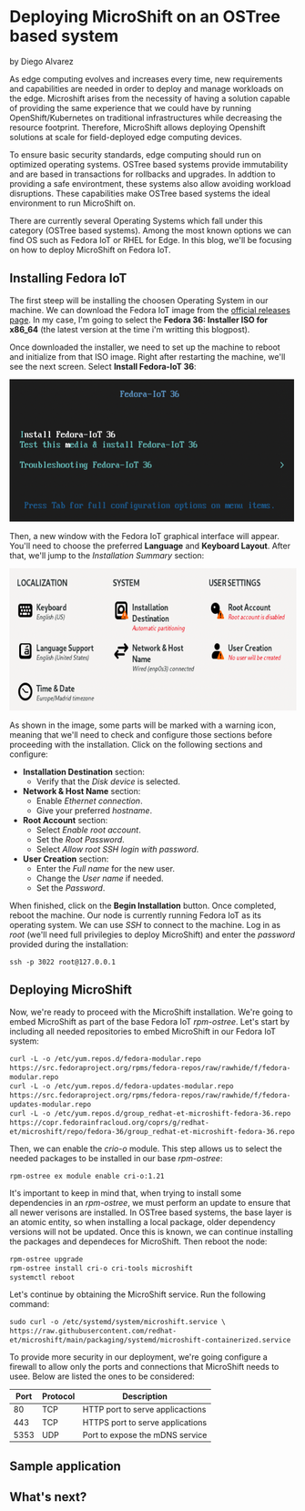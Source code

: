 # Deploying MicroShift on an OSTree based system
by Diego Alvarez

As edge computing evolves and increases every time, new requirements and capabilities are needed in order to deploy and manage workloads on the edge. Microshift arises from the necessity of having a solution capable of providing the same experience that we could have by running OpenShift/Kubernetes on traditional infrastructures while decreasing the resource footprint. Therefore, MicroShift allows deploying Openshift solutions at scale for field-deployed edge computing devices.

To ensure basic security standards, edge computing should run on optimized operating systems. OSTree based systems provide immutability and are based in transactions for rollbacks and upgrades. In addtion to providing a safe environtment, these systems also allow avoiding workload disruptions. These capabilities make OSTree based systems the ideal environment to run MicroShift on. 

There are currently several Operating Systems which fall under this category (OSTree based systems). Among the most known options we can find OS such as Fedora IoT or RHEL for Edge. In this blog, we'll be focusing on how to deploy MicroShift on Fedora IoT.

## Installing Fedora IoT
The first steep will be installing the choosen Operating System in our machine. We can download the Fedora IoT image from the [official releases page](https://getfedora.org/en/iot/download/). In my case, I'm going to select the **Fedora 36: Installer ISO for x86_64** (the latest version at the time i'm writting this blogpost).

Once downloaded the installer, we need to set up the machine to reboot and initialize from that ISO image. Right after restarting the machine, we'll see the next screen. Select **Install Fedora-IoT 36**:

<img src="https://github.com/dialvare/MicroShift-OSTreeSystems-blog/blob/main/Fedora%20IoT%20Installer.png" width="500" height="250">

Then, a new window with the Fedora IoT graphical interface will appear. You'll need to choose the preferred **Language** and **Keyboard Layout**. After that, we'll jump to the *Installation Summary* section:

<img src="https://github.com/dialvare/MicroShift-OSTreeSystems-blog/blob/main/Installation%20Summary.png" width="700" height="250">

As shown in the image, some parts will be marked with a warning icon, meaning that we'll need to check and configure those sections before proceeding with the installation. Click on the following sections and configure:
- **Installation Destination** section:
  - Verify that the *Disk device* is selected.
- **Network & Host Name** section:
  - Enable *Ethernet connection*.
  - Give your preferred *hostname*.
- **Root Account** section:
  - Select *Enable root account*.
  - Set the *Root Password*.
  - Select *Allow root SSH login with password*.
- **User Creation** section:
  - Enter the *Full name* for the new user.
  - Change the *User name* if needed.
  - Set the *Password*.

When finished, click on the **Begin Installation** button. Once completed, reboot the machine. Our node is currently running Fedora IoT as its operating system. We can use *SSH* to connect to the machine. Log in as *root* (we'll need full privilegies to deploy MicroShift) and enter the *password* provided during the installation:

````
ssh -p 3022 root@127.0.0.1
````

## Deploying MicroShift
Now, we're ready to proceed with the MicroShift installation. We're going to embed MicroShift as part of the base Fedora IoT *rpm-ostree*. Let's start by including all needed repositories to embed MicroShift in our Fedora IoT system:

````
curl -L -o /etc/yum.repos.d/fedora-modular.repo https://src.fedoraproject.org/rpms/fedora-repos/raw/rawhide/f/fedora-modular.repo
curl -L -o /etc/yum.repos.d/fedora-updates-modular.repo https://src.fedoraproject.org/rpms/fedora-repos/raw/rawhide/f/fedora-updates-modular.repo
curl -L -o /etc/yum.repos.d/group_redhat-et-microshift-fedora-36.repo https://copr.fedorainfracloud.org/coprs/g/redhat-et/microshift/repo/fedora-36/group_redhat-et-microshift-fedora-36.repo
````

Then, we can enable the *crio-o* module. This step allows us to select the needed packages to be installed in our base *rpm-ostree*:

````
rpm-ostree ex module enable cri-o:1.21
````

It's important to keep in mind that, when trying to install some dependencies in an *rpm-ostree*, we must perform an update to ensure that all newer verisons are installed. In OSTree based systems, the base layer is an atomic entity, so when installing a local package, older dependency versions will not be updated. Once this is known, we can continue installing the packages and dependeces for MicroShift. Then reboot the node:

```
rpm-ostree upgrade
rpm-ostree install cri-o cri-tools microshift
systemctl reboot
```

Let's continue by obtaining the MicroShift service. Run the following command:

````
sudo curl -o /etc/systemd/system/microshift.service \
https://raw.githubusercontent.com/redhat-et/microshift/main/packaging/systemd/microshift-containerized.service
````

To provide more security in our deployment, we're going configure a firewall to allow only the ports and connections that MicroShift needs to usee. Below are listed the ones to be considered:

| Port | Protocol | Description |
|---|---|---|
| 80 | TCP | HTTP port to serve applicactions |
| 443 | TCP | HTTPS port to serve applications |
| 5353 | UDP | Port to expose the mDNS service |




## Sample application 

## What's next?
